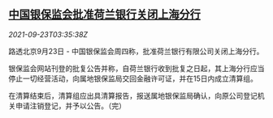 <!--1632369662000-->
[中国银保监会批准荷兰银行关闭上海分行](https://cn.reuters.com/article/shanghai-banking-regulation-idCNKBS2GJ066)
------

<div><i>2021-09-23T03:35:38Z</i></div><p>路透北京9月23日 - 中国银保监会周四称，批准荷兰银行有限公司关闭上海分行。</p><p>银保监会网站刊登的批复公告并称，自荷兰银行收到批复之日起，其上海分行应当停止一切经营活动，向属地银保监局交回金融许可证，并在15日内成立清算组。</p><p>在清算结束后，清算组应出具清算报告，报送属地银保监局确认，向原公司登记机关申请注销登记，并予以公告。（完）</p>
